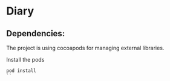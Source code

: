 # Diary

## Dependencies:

The project is using cocoapods for managing external libraries.

Install the pods
```
pod install
``
